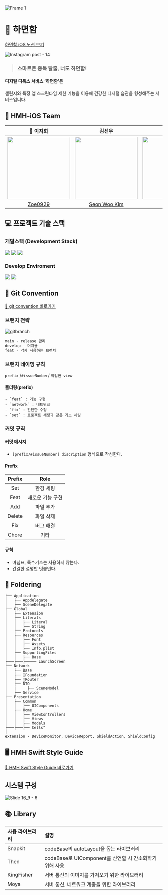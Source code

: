 ![Frame 1](https://github.com/Team-HMH/HMH-iOS/assets/68178395/0d8863be-0dbe-4251-a732-67b7a0f79afa)
# 🚀 하면함
[하면함 iOS 노션 보기](https://www.notion.so/msmmx/HMH-iOS-2-0ad81039d0c04d4981f26865cecf7f40?pvs=4)

![Instagram post - 14](https://github.com/Team-HMH/HMH-iOS/assets/68178395/95948669-7b32-4a16-9840-602a8b30f10d)

> ### 스마트폰 중독 탈출, 너도 하면함!
#### 디지털 디톡스 서비스 ‘하면함’은
챌린지와 특정 앱 스크린타임 제한 기능을 이용해 건강한 디지털 습관을 형성해주는 서비스입니다.

## 🍎 HMH-iOS Team
| 👑 이지희 | 김선우 | 김보연 |
| :--------: | :--------: | :--------: |
|<img src ="https://github.com/Team-HMH/HMH-iOS/assets/68178395/02238ee4-ca94-498c-90c7-a3c1e81d1d5b" width = "200px"/> | <img src = "https://github.com/Team-HMH/HMH-iOS/assets/68178395/98fd130d-23d1-409f-8709-e76d22ff7712" width = "200px"/> | <img src="https://github.com/Team-HMH/HMH-iOS/assets/68178395/a001eade-2e3e-45b6-80eb-c7be3ebafc98" width = "200px"/> |
| [Zoe0929](https://github.com/Zoe0929) | [Seon Woo Kim](https://github.com/kim-seonwoo) | [boyeon](https://github.com/boyeon0119) |

## 💻 프로젝트 기술 스택
### 개발스택 (Development Stack)
<img src="https://img.shields.io/badge/Swift-F05138?style=flat-square&logo=Swift&logoColor=white"/> <img src="https://img.shields.io/badge/UIKit-2396F3?style=flat-square&logo=UIKit&logoColor=white"/> <img src="https://img.shields.io/badge/iOS-000000?style=flat-square&logo=ios&logoColor=white"/>

### Develop Enviroment 
<img src="https://img.shields.io/badge/xcode 15.1-147EFB?style=flat-square&logo=Xcode&logoColor=white"/> <img src="https://img.shields.io/badge/iOS 15.0-000000?style=flat-square&logo=ios&logoColor=white"/>

## 📌 Git Convention
[🚀 git convention 바로가기](https://github.com/Team-HMH/HMH-iOS/wiki/%F0%9F%9A%80-HMH-Git-flow)
### 브랜치 전략
![gitbranch](https://github.com/Team-HMH/HMH-iOS/assets/68178395/bef9ff04-7f4c-4460-adb7-b861b848b6ea)
```swift
main - release 관리 
develop - 머지용
feat - 각자 사용하는 브랜치
```


### 브랜치 네이밍 규칙
`prefix` /`#issueNumber`/ `작업한 view`
#### 폴더링(prefix)
    - `feat` : 기능 구현
    - `network` : 네트워크
    - `fix` : 간단한 수정
    - `set` : 프로젝트 세팅과 같은 기초 세팅
### 커밋 규칙
#### 커밋 메시지
- `[prefix/#issueNumber] discription` 형식으로 작성한다.
#### Prefix
|Prefix|Role|
|:---:|:---:|
|Set| 환경 세팅 |
|Feat| 새로운 기능 구현|
|Add| 파일 추가 |
|Delete| 파일 삭제 |
|Fix| 버그 해결 |
|Chore| 기타 |
#### 규칙
- 마침표, 특수기호는 사용하지 않는다.
- 간결한 설명만 덧붙인다.



## 📁 Foldering
``` 
├── Application
│   ├── Appdelegate
│   ├── SceneDelegate
├── Global
│   ├── Extension
│   ├── Literals
│   │   ├── Literal
│   │   ├── String
│   ├── Protocols
│   ├── Resources
│   │   ├── Font
│   │   ├── Assets
│   │   ├── Info.plist
│   ├── SupportingFiles
│   │   ├── Base
├───├───├───── LaunchScreen
├── Network
│   ├── Base
│   ├── Foundation
│   ├── Router
│   ├── DTO
│   |     ├── SceneModel
│   ├── Service
├── Presentation 
│   ├── Common
│   │   ├── UIComponents 
│   ├── Home
│   │   ├── ViewControllers
│   │   ├── Views
│   │   ├── Models
├───├───├── Cells"
|
extension - DeviceMonitor, DeviceReport, ShieldAction, ShieldConfig
```


## 🖥️ HMH Swift Style Guide
[🚀 HMH Swift Style Guide 바로가기](https://github.com/Team-HMH/HMH-iOS/wiki/%F0%9F%9A%80-HMH-Swift-Style-Guide)

## 시스템 구성
![Slide 16_9 - 6](https://github.com/Team-HMH/HMH-iOS/assets/68178395/975d1008-df0d-4e40-a6fd-1e3782ded527)



## 📚 Library
| 사용 라이브러리 | 설명 | 
| :-------- | :-------- |
| Snapkit | codeBase의 autoLayout을 돕는 라이브러리 |
| Then | codeBase로 UIComponent를 선언할 시 간소화하기 위해 사용 |
| KingFisher | 서버 통신의 이미지를 가져오기 위한 라이브러리 |
| Moya | 서버 통신, 네트워크 계층을 위한 라이브러리 |

